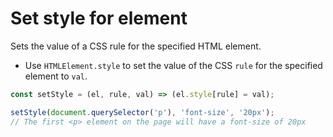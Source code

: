 # Set style for element

Sets the value of a CSS rule for the specified HTML element.

* Use `HTMLElement.style` to set the value of the CSS `rule` for the specified element to `val`.

```js
const setStyle = (el, rule, val) => (el.style[rule] = val);
```

```js
setStyle(document.querySelector('p'), 'font-size', '20px');
// The first <p> element on the page will have a font-size of 20px
```
